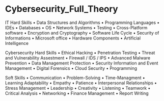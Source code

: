 # Cybersecurity_Full_Theory

IT Hard Skills
• Data Structures and Algorithms
• Programming Languages
• IDEs
• Databases
• OS
• Network Systems
• Testing
• Cross-Platform software
• Encryption and Cryptography
• Software Life Cycle
• Security of Informations
• Microsoft office
• Hardware Components
• Artificial Intelligence

Cybersecurity Hard Skills
• Ethical Hacking
• Penetration Testing
• Threat and Vulnerability Assestment
• Firewall / IDS / IPS
• Advanced Malware Prevention
• Data Management Protection
• Security Information and Event Management
• Digital Forensics
• Cloud Security
• Programming
 
Soft Skills
• Communication
• Problem-Solving
• Time-Managment
• Learning Adaptability
• Empathy
• Patience
• Interpersonal Relationships
• Stress Management
• Leadership
• Creativity
• Listening
• Teamwork
• Critical Analysis
• Networking
• Finance Management
• Report Writing
